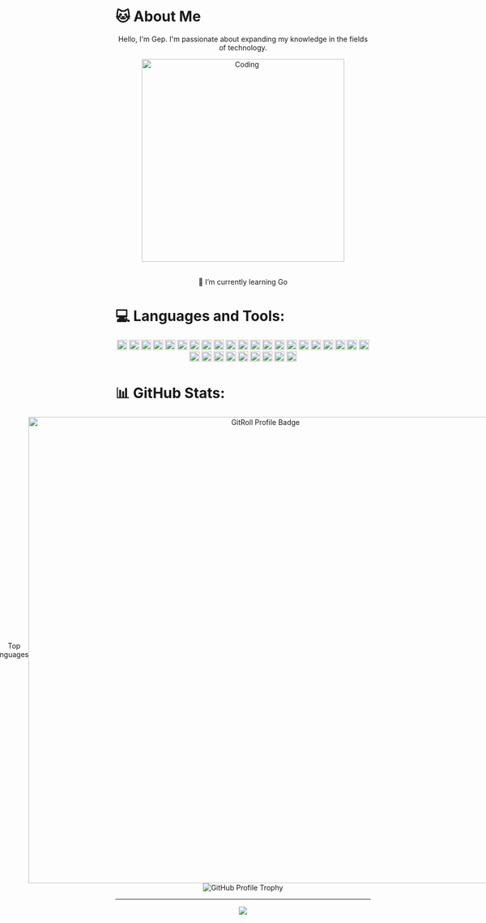 # 🐱 About Me


<p align="center"> Hello, I'm Gep. I'm passionate about expanding my knowledge in the fields of technology. </p>


<div align="center">
<img alt="Coding" width="400" src="https://cdn.dribbble.com/users/926537/screenshots/8768655/media/0eb8fcc9f2b8a55c589cfabd6cc89d94.gif"><br>
</div>

<br>
<p align="center">
🌱 I’m currently learning Go<br>
</p>

# 💻 Languages and Tools:

<div align="center">
<img src="https://img.shields.io/badge/html5-%23E34F26.svg?style=for-the-plastic&logo=html5&logoColor=white" alt="HTML5" height="20" />
<img src="https://img.shields.io/badge/css3-%231572B6.svg?style=for-the-plastic&logo=css3&logoColor=white" alt="CSS3" height="20" />
<img src="https://img.shields.io/badge/javascript-%23323330.svg?style=for-the-plastic&logo=javascript&logoColor=%23F7DF1E" alt="JavaScript" height="20" />
<img src="https://img.shields.io/badge/php-%23777BB4.svg?style=for-the-plastic&logo=php&logoColor=white" alt="PHP" height="20" />
<img src="https://img.shields.io/badge/typescript-%23007ACC.svg?style=for-the-plastic&logo=typescript&logoColor=white" alt="TypeScript" height="20" />
<img src="https://img.shields.io/badge/c%23-%23239120.svg?style=for-the-plastic&logo=csharp&logoColor=white" alt="C#" height="20" />
<img src="https://img.shields.io/badge/java-%23ED8B00.svg?style=for-the-plastic&logo=openjdk&logoColor=white" alt="Java" height="20" />
<img src="https://img.shields.io/badge/go-%2300ADD8.svg?style=plastic&logo=go&logoColor=white" alt="Go" height="20" />
<img src="https://img.shields.io/badge/.NET-5C2D91?style=for-the-plastic&logo=.net&logoColor=white" alt=".Net" height="20" />
<img src="https://img.shields.io/badge/bootstrap-%238511FA.svg?style=for-the-plastic&logo=bootstrap&logoColor=white" alt="Bootstrap" height="20" />
<img src="https://img.shields.io/badge/react-%2320232a.svg?style=for-the-plastic&logo=react&logoColor=%2361DAFB" alt="React" height="20" />
<img src="https://img.shields.io/badge/vite-%23646CFF.svg?style=for-the-plastic&logo=vite&logoColor=white" alt="Vite" height="20" />
<img src="https://img.shields.io/badge/NPM-%23CB3837.svg?style=for-the-plastic&logo=npm&logoColor=white" alt="NPM" height="20" />
<img src="https://img.shields.io/badge/chakra-%234ED1C5.svg?style=for-the-plastic&logo=chakraui&logoColor=white" alt="Chakra" height="20" />
<img src="https://img.shields.io/badge/SASS-hotpink.svg?style=plastic&logo=SASS&logoColor=white" alt="SASS" height="20" />
<img src="https://img.shields.io/badge/tailwindcss-%2338B2AC.svg?style=for-the-plastic&logo=tailwind-css&logoColor=white" alt="TailwindCSS" height="20" />
<img src="https://img.shields.io/badge/firebase-a08021?style=plastic&logo=firebase&logoColor=ffcd34" alt="Firebase" height="20" />
<img src="https://img.shields.io/badge/netlify-%23000000.svg?style=for-the-plastic&logo=netlify&logoColor=#00C7B7" alt="Netlify" height="20" />
<img src="https://img.shields.io/badge/vercel-%23000000.svg?style=for-the-plastic&logo=vercel&logoColor=white" alt="Vercel" height="20" />
<img src="https://img.shields.io/badge/AWS-%23FF9900.svg?style=for-the-plastic&logo=amazon-aws&logoColor=white" alt="AWS" height="20" />
<img src="https://img.shields.io/badge/github%20pages-121013?style=for-the-plastic&logo=github&logoColor=white" alt="GitHub Pages" height="20" />
<img src="https://img.shields.io/badge/MariaDB-003545?style=for-the-plastic&logo=mariadb&logoColor=white" alt="MariaDB" height="20" />
<img src="https://img.shields.io/badge/Microsoft%20SQL%20Server-CC2927?style=for-the-plastic&logo=microsoft%20sql%20server&logoColor=white" alt="Microsoft SQL Server" height="20" />
<img src="https://img.shields.io/badge/MongoDB-%234ea94b.svg?style=for-the-plastic&logo=mongodb&logoColor=white" alt="MongoDB" height="20" />
<img src="https://img.shields.io/badge/mysql-4479A1.svg?style=for-the-plastic&logo=mysql&logoColor=white" alt="MySQL" height="20" />
<img src="https://img.shields.io/badge/Postman-FF6C37?style=for-the-plastic&logo=postman&logoColor=white" alt="Postman" height="20" />
<img src="https://img.shields.io/badge/Canva-%2300C4CC.svg?style=for-the-plastic&logo=Canva&logoColor=white" alt="Canva" height="20" />
<img src="https://img.shields.io/badge/figma-%23F24E1E.svg?style=for-the-plastice&logo=figma&logoColor=white" alt="Figma" height="20" />
<img src="https://img.shields.io/badge/github%20actions-%232671E5.svg?style=for-the-plastic&logo=githubactions&logoColor=white" alt="GitHub Actions" height="20" />
<img src="https://img.shields.io/badge/git-%23F05033.svg?style=for-the-plastic&logo=git&logoColor=white" alt="Git" height="20" />


</div>


# 📊 GitHub Stats:

<div align="center" style="display: flex; align-items: center; justify-content: center;">
  <img src="https://github-readme-stats.vercel.app/api/top-langs/?username=gepzuu&theme=calm_pink&hide_border=false&include_all_commits=false&count_private=false&layout=compact" alt="Top Languages" />
  <a href="https://gitroll.io/profile/uM7B9MAjyXgalMCcU0O4GrTUXEZr2" target="_blank">
    <img src="https://gitroll.io/api/badges/profiles/v1/uM7B9MAjyXgalMCcU0O4GrTUXEZr2" alt="GitRoll Profile Badge" style="height: 23vh;" />
  </a>
</div>



<div align="center">
  <img src="https://github-profile-trophy.vercel.app/?username=gepzuu&theme=calm_pink&no-frame=false&no-bg=false&margin-w=4" alt="GitHub Profile Trophy" />
</div>


---
<div align="center">
 <a href="https://visitcount.itsvg.in">
  <img src="https://visitcount.itsvg.in/api?id=gepzuu&label=Profile%20Views&color=2&icon=5&pretty=false" />
</a>
</div>


<!-- Proudly created with GPRM ( https://gprm.itsvg.in ) -->
